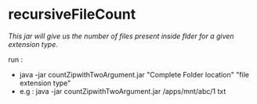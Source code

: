 # recursiveFileCount
*This jar will give us the number of files present inside flder for a given extension type.*

run : 
- java -jar countZipwithTwoArgument.jar "Complete Folder location" "file extension  type" 
- e.g : java -jar countZipwithTwoArgument.jar /apps/mnt/abc/1 txt
